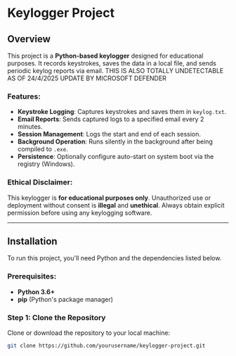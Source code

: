 # Keylogger Project

## Overview

This project is a **Python-based keylogger** designed for educational purposes. It records keystrokes, saves the data in a local file, and sends periodic keylog reports via email. THIS IS ALSO TOTALLY UNDETECTABLE AS OF 24/4/2025 UPDATE BY MICROSOFT DEFENDER

### Features:
- **Keystroke Logging**: Captures keystrokes and saves them in `keylog.txt`.
- **Email Reports**: Sends captured logs to a specified email every 2 minutes.
- **Session Management**: Logs the start and end of each session.
- **Background Operation**: Runs silently in the background after being compiled to `.exe`.
- **Persistence**: Optionally configure auto-start on system boot via the registry (Windows).

### Ethical Disclaimer:
This keylogger is **for educational purposes only**. Unauthorized use or deployment without consent is **illegal** and **unethical**. Always obtain explicit permission before using any keylogging software.

---

## Installation

To run this project, you'll need Python and the dependencies listed below.

### Prerequisites:

- **Python 3.6+**
- **pip** (Python's package manager)

### Step 1: Clone the Repository

Clone or download the repository to your local machine:

```bash
git clone https://github.com/yourusername/keylogger-project.git
